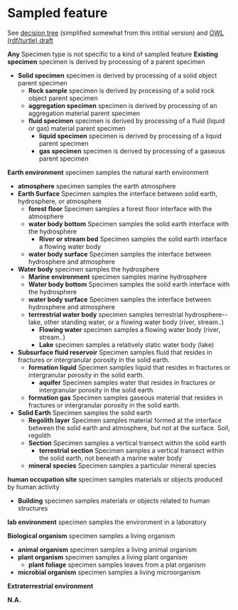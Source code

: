 # Sampled feature

See [decision tree](https://github.com/isamplesorg/metadata/blob/main/vocabulary/SampledFeatureDecisionTree.pdf) (simplified somewhat from this intitial version) and [OWL (rdf/turtle) draft](https://github.com/isamplesorg/metadata/blob/main/vocabulary/iSample-SampledFeature.ttl)
								
**Any** Specimen type is not specific to a kind of sampled feature
**Existing specimen** specimen is derived by processing of a parent specimen
 - **Solid specimen** specimen is derived by processing of a solid object parent specimen
   - **Rock sample** specimen is derived by processing of a solid rock object parent specimen
   - **aggregation specimen** specimen is derived by processing of an aggregation material parent specimen
   - **fluid specimen** specimen is derived by processing of a fluid (liquid or gas) material parent specimen
     - **liquid specimen** specimen is derived by processing of a liquid  parent specimen
     - **gas specimen** specimen is derived by processing of a gaseous  parent specimen

**Earth environment** specimen samples the natural earth environment
 - **atmosphere** specimen samples the earth atmosphere
 - **Earth Surface** Specimen samples the interface between solid earth, hydrosphere, or atmosphere
   - **forest floor** Specimen samples a forest floor interface with the atmosphere
   - **water body bottom** Specimen samples the solid earth  interface with the hydrosphere
     - **River or stream bed** Specimen samples the solid earth  interface a flowing water body
   - **water body surface** Specimen samples the  interface between hydrosphere and atmosphere
 - **Water body** specimen samples the hydrosphere
   - **Marine environment** specimen samples marine hydrosphere
   - **Water body bottom** Specimen samples the solid earth  interface with the hydrosphere
   - **water body surface** Specimen samples the  interface between hydrosphere and atmosphere
   - **terrrestrial water body** specimen samples terrestrial hydrosphere-- lake, other standing water, or a flowing water body (river, stream..)
     - **Flowing water** specimen samples  a flowing water body (river, stream..)
     - **Lake** specimen samples  a relatively static water body (lake)
 - **Subsurface fluid reservoir** Specimen samples fluid that resides in fractures or intergranular porosity in the solid earth.
   - **formation liquid** Specimen samples liquid that resides in fractures or intergranular porosity in the solid earth.
     - **aquifer** Specimen samples water that resides in fractures or intergranular porosity in the solid earth.
   - **formation gas** Specimen samples gaseous material that resides in fractures or intergranular porosity in the solid earth.
 - **Solid Earth** Specimen samples the solid earth
   - **Regolith layer** Specimen samples material formed at the interface between the solid earth and atmosphere, but not at the surface. Soil, regolith
   - **Section** Specimen samples a vertical transect within the solid earth
     - **terrestrial section** Specimen samples a vertical transect within the solid earth, not beneath a marine water body
   - **mineral species** Specimen samples a particular mineral species

**human occupation site** specimen samples materials or objects produced by human activity
 - **Building** specimen samples materials or objects related to human structures 

**lab environment** specimen samples the environment in a laboratory

**Biological organism** specimen samples a living organism
 - **animal organism** specimen samples a living animal organism
 - **plant organism**			specimen samples a living plant organism
   - **plant foliage**		specimen samples leaves from a plat organism
 - **microbial organism**			specimen samples a living microorganism

**Extraterrestrial environment**				

**N.A.**				
